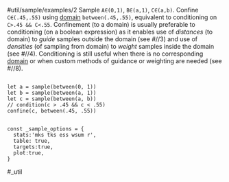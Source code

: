 #util/sample/examples/2 Sample `A∈(0,1)`, `B∈(a,1)`, `C∈(a,b)`. Confine `C∈(.45,.55)` using [domain](#///domains) `between(.45,.55)`, equivalent to conditioning on `C>.45 && C<.55`. Confinement (to a domain) is usually preferable to conditioning (on a boolean expression) as it enables use of _distances_ (to domain) to _guide_ samples outside the domain (see #//3) and use of _densities_ (of sampling from domain) to _weight_ samples inside the domain (see #//4). Conditioning is still useful when there is no corresponding [domain](#///domains) or when custom methods of guidance or weighting are needed (see #//8).
```js:js_input

let a = sample(between(0, 1))
let b = sample(between(a, 1))
let c = sample(between(a, b))
// condition(c > .45 && c < .55)
confine(c, between(.45, .55))

```
```js:js_removed

const _sample_options = { 
  stats:'mks tks ess wsum r',
  table: true,
  targets:true,
  plot:true,
}

```
#_util